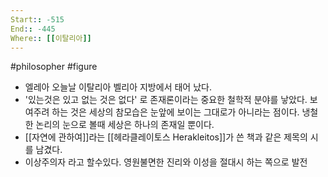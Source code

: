 ```yaml
---
Start:: -515
End:: -445
Where:: [[이탈리아]]
---
```

#philosopher #figure
- 엘레아 오늘날 이탈리아 벨리아 지방에서 태어 났다.
- '있는것은 있고 없는 것은 없다' 로 존재론이라는 중요한 철학적 분야를 낳았다. 보여주려 하는 것은 세상의 참모습은 눈앞에 보이는 그대로가 아니라는 점이다. 냉철한 논리의 눈으로 볼때 세상은 하나의 존재일 뿐이다.
- [[자연에 관하여]]라는 [[헤라클레이토스 Herakleitos]]가 쓴 책과 같은 제목의 시를 남겼다.
- 이상주의자 라고 할수있다. 영원불면한 진리와 이성을 절대시 하는 쪽으로 발전
